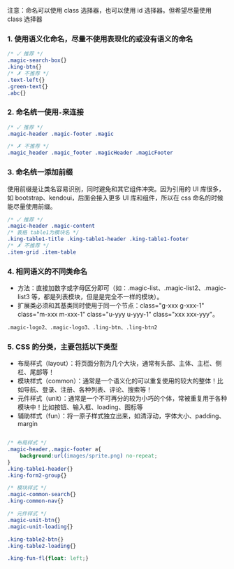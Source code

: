 注意：命名可以使用 class 选择器，也可以使用 id 选择器。但希望尽量使用 class 选择器

### 1. 使用语义化命名，尽量不使用表现化的或没有语义的命名

``` css
/* ✓ 推荐 */
.magic-search-box{}
.king-btn{}
/* ✗ 不推荐 */
.text-left{}
.green-text{}
.abc{}

```

### 2. 命名统一使用`-`来连接

``` css
/* ✓ 推荐 */
.magic-header .magic-footer .magic

/* ✗ 不推荐 */
.magic_header .magic_footer .magicHeader .magicFooter

```

### 3. 命名统一添加前缀
使用前缀是让类名容易识别，同时避免和其它组件冲突。因为引用的 UI 库很多，如 bootstrap、kendoui，后面会接入更多 UI 库和组件，所以在 css 命名的时候能尽量使用前缀。

``` css
/* ✓ 推荐 */
.magic-header .magic-content
/* 表格 table1为模块名 */
.king-table1-title .king-table1-header .king-table1-footer
/* ✗ 不推荐 */
.item-grid .item-table
```

### 4. 相同语义的不同类命名

- 方法：直接加数字或字母区分即可（如：.magic-list、.magic-list2、.magic-list3 等，都是列表模块，但是是完全不一样的模块）。
- 扩展类必须和其基类同时使用于同一个节点：class="g-xxx g-xxx-1" class="m-xxx m-xxx-1" class="u-yyy u-yyy-1" class="xxx xxx-yyy"。

``` html
.magic-logo2、.magic-logo3、.ling-btn、.ling-btn2
``` 

### 5. CSS 的分类，主要包括以下类型

- 布局样式（layout）：将页面分割为几个大块，通常有头部、主体、主栏、侧栏、尾部等！
- 模块样式（common）：通常是一个语义化的可以重复使用的较大的整体！比如导航、登录、注册、各种列表、评论、搜索等！
- 元件样式（unit）：通常是一个不可再分的较为小巧的个体，常被重复用于各种模块中！比如按钮、输入框、loading、图标等
- 辅助样式（fun）：将一原子样式独立出来，如清浮动，字体大小、padding、margin

``` css

/* 布局样式 */
.magic-header,.magic-footer a{
    background:url(images/sprite.png) no-repeat;
}
.king-table1-header{}
.king-form2-group{}

/* 模块样式 */
.magic-common-search{}
.king-common-nav{}

/* 元件样式 */
.magic-unit-btn{}
.magic-unit-loading{}

.king-table2-btn{}
.king-table2-loading{}

.king-fun-fl{float: left;}

```

